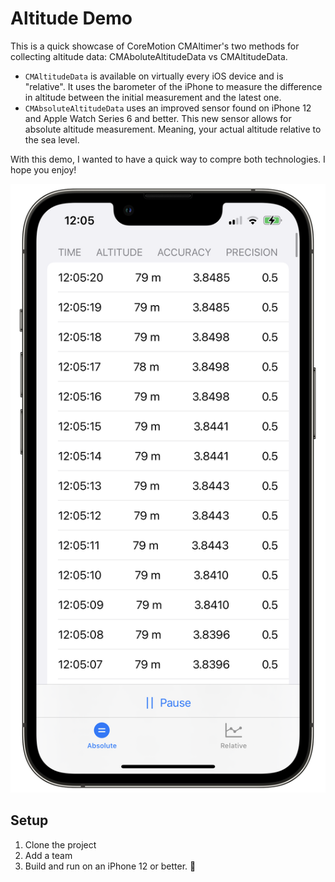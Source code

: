 # Altitude Demo

This is a quick showcase of CoreMotion CMAltimer's two methods for collecting altitude data: CMAboluteAltitudeData vs CMAltitudeData.

- `CMAltitudeData` is available on virtually every iOS device and is "relative". It uses the barometer of the iPhone to measure the difference in altitude between the initial measurement and the latest one.
- `CMAbsoluteAltitudeData` uses an improved sensor found on iPhone 12 and Apple Watch Series 6 and better. This new sensor allows for absolute altitude measurement. Meaning, your actual altitude relative to the sea level.

With this demo, I wanted to have a quick way to compre both technologies. I hope you enjoy!

![A screenshot of the project running on an iPhone 13 Pro. You can find two tabs, one for the relative altitudes, and another one for the absolute altitudes. There's also a play/pause button.](screenshot.PNG?raw=true)

## Setup

1. Clone the project
2. Add a team
3. Build and run on an iPhone 12 or better.

